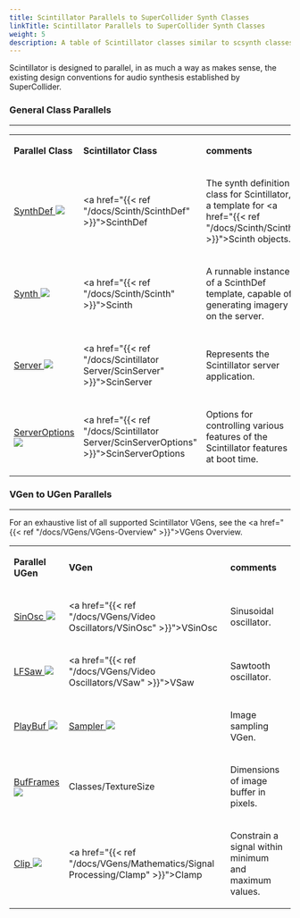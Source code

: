 ```yaml
---
title: Scintillator Parallels to SuperCollider Synth Classes
linkTitle: Scintillator Parallels to SuperCollider Synth Classes
weight: 5
description: A table of Scintillator classes similar to scsynth classes
---
```

<!-- generated file, please edit the original .schelp file(in the Scintillator repository) and then run schelpToMarkDown.scdscript to regenerate. -->


Scintillator is designed to parallel, in as much a way as makes sense, the existing design conventions for audio synthesis established by SuperCollider.



### General Class Parallels
---


<table>
<tr><td>

<strong>Parallel Class</strong>

</td><td>

<strong>Scintillator Class</strong>

</td><td>

<strong>comments</strong>

</td></tr>
<tr><td>

<a href="https://doc.sccode.org/Classes/SynthDef.html">SynthDef <img src="/images/external-link.svg" class="one-liner"></a>

</td><td>

<a href="{{< ref "/docs/Scinth/ScinthDef" >}}">ScinthDef</a>

</td><td>

The synth definition class for Scintillator, a template for <a href="{{< ref "/docs/Scinth/Scinth" >}}">Scinth</a> objects.

</td></tr>
<tr><td>

<a href="https://doc.sccode.org/Classes/Synth.html">Synth <img src="/images/external-link.svg" class="one-liner"></a>

</td><td>

<a href="{{< ref "/docs/Scinth/Scinth" >}}">Scinth</a>

</td><td>

A runnable instance of a ScinthDef template, capable of generating imagery on the server.

</td></tr>
<tr><td>

<a href="https://doc.sccode.org/Classes/Server.html">Server <img src="/images/external-link.svg" class="one-liner"></a>

</td><td>

<a href="{{< ref "/docs/Scintillator Server/ScinServer" >}}">ScinServer</a>

</td><td>

Represents the Scintillator server application.

</td></tr>
<tr><td>

<a href="https://doc.sccode.org/Classes/ServerOptions.html">ServerOptions <img src="/images/external-link.svg" class="one-liner"></a>

</td><td>

<a href="{{< ref "/docs/Scintillator Server/ScinServerOptions" >}}">ScinServerOptions</a>

</td><td>

Options for controlling various features of the Scintillator features at boot time.

</td></tr>

</table>


### VGen to UGen Parallels
---



For an exhaustive list of all supported Scintillator VGens, see the <a href="{{< ref "/docs/VGens/VGens-Overview" >}}">VGens Overview</a>.


<table>
<tr><td>

<strong>Parallel UGen</strong>

</td><td>

<strong>VGen</strong>

</td><td>

<strong>comments</strong>

</td></tr>
<tr><td>

<a href="https://doc.sccode.org/Classes/SinOsc.html">SinOsc <img src="/images/external-link.svg" class="one-liner"></a>

</td><td>

<a href="{{< ref "/docs/VGens/Video Oscillators/VSinOsc" >}}">VSinOsc</a>

</td><td>

Sinusoidal oscillator.

</td></tr>
<tr><td>

<a href="https://doc.sccode.org/Classes/LFSaw.html">LFSaw <img src="/images/external-link.svg" class="one-liner"></a>

</td><td>

<a href="{{< ref "/docs/VGens/Video Oscillators/VSaw" >}}">VSaw</a>

</td><td>

Sawtooth oscillator.

</td></tr>
<tr><td>

<a href="https://doc.sccode.org/Classes/PlayBuf.html">PlayBuf <img src="/images/external-link.svg" class="one-liner"></a>

</td><td>

<a href="https://doc.sccode.org/Classes/Sampler.html">Sampler <img src="/images/external-link.svg" class="one-liner"></a>

</td><td>

Image sampling VGen.

</td></tr>
<tr><td>

<a href="https://doc.sccode.org/Classes/BufFrames.html">BufFrames <img src="/images/external-link.svg" class="one-liner"></a>

</td><td>

Classes/TextureSize

</td><td>

Dimensions of image buffer in pixels.

</td></tr>
<tr><td>

<a href="https://doc.sccode.org/Classes/Clip.html">Clip <img src="/images/external-link.svg" class="one-liner"></a>

</td><td>

<a href="{{< ref "/docs/VGens/Mathematics/Signal Processing/Clamp" >}}">Clamp</a>

</td><td>

Constrain a signal within minimum and maximum values.

</td></tr>

</table>




